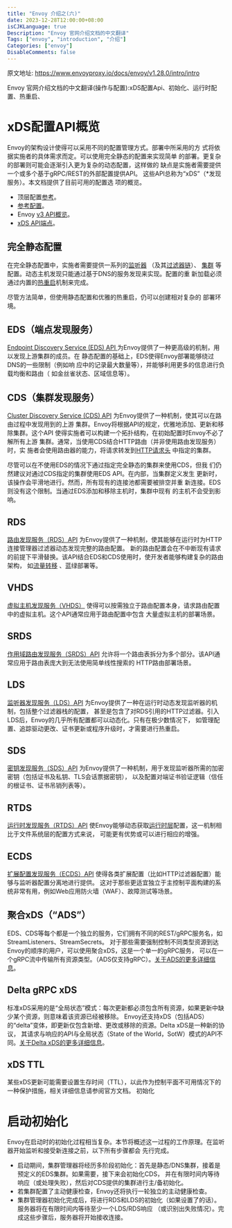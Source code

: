 ```yaml
---
title: "Envoy 介绍之(六)"
date: 2023-12-28T12:00:00+08:00
isCJKLanguage: true
Description: "Envoy 官网介绍文档的中文翻译"
Tags: ["envoy", "introduction", "介绍"]
Categories: ["envoy"]
DisableComments: false
---
```


原文地址: https://www.envoyproxy.io/docs/envoy/v1.28.0/intro/intro

Envoy 官网介绍文档的中文翻译(操作与配置):xDS配置Api、初始化、运行时配置、热重启、
<!--more-->

# xDS配置API概览

Envoy的架构设计使得可以采用不同的配置管理方式。部署中所采用的方
式将依据实施者的具体需求而定。可以使用完全静态的配置来实现简单
的部署。更复杂的部署则可能会逐渐引入更为复杂的动态配置，这样做的
缺点是实施者需要提供一个或多个基于gRPC/REST的外部配置提供API。
这些API总称为“xDS”（*发现服务）。本文档提供了目前可用的配置选
项的概览。

- 顶层配置[参考](https://www.envoyproxy.io/docs/envoy/v1.28.0/configuration/configuration#config)。
- [参考配置](https://www.envoyproxy.io/docs/envoy/v1.28.0/intro/deployment_types/deployment_types#intro-deployment-types)。
- Envoy [v3 API概览](https://www.envoyproxy.io/docs/envoy/v1.28.0/configuration/overview/overview#config-overview)。
- [xDS API端点](https://www.envoyproxy.io/docs/envoy/v1.28.0/configuration/overview/xds_api#config-overview-management-server)。

## 完全静态配置

在完全静态配置中，实施者需要提供一系列的[监听器](https://www.envoyproxy.io/docs/envoy/v1.28.0/configuration/listeners/listeners#config-listeners)
（及其[过滤器链](https://www.envoyproxy.io/docs/envoy/v1.28.0/api-v3/config/listener/v3/listener_components.proto#envoy-v3-api-msg-config-listener-v3-filter)）、
[集群](https://www.envoyproxy.io/docs/envoy/v1.28.0/configuration/upstream/cluster_manager/cluster_manager#config-cluster-manager)
等配置。动态主机发现只能通过基于DNS的服务发现来实现。配置的重
新加载必须通过内置的[热重启](https://www.envoyproxy.io/docs/envoy/v1.28.0/intro/arch_overview/operations/hot_restart#arch-overview-hot-restart)机制来完成。

尽管方法简单，但使用静态配置和优雅的热重启，仍可以创建相对复杂的
部署环境。

## EDS（端点发现服务）

[Endpoint Discovery Service (EDS) API ](https://www.envoyproxy.io/docs/envoy/v1.28.0/intro/arch_overview/upstream/service_discovery#arch-overview-service-discovery-types-eds)
为Envoy提供了一种更高级的机制，用以发现上游集群的成员。在
静态配置的基础上，EDS使得Envoy部署能够绕过DNS的一些限制（例如响
应中的记录最大数量等），并能够利用更多的信息进行负载均衡和路由（
如金丝雀状态、区域信息等）。

## CDS（集群发现服务）

[Cluster Discovery Service (CDS) API](https://www.envoyproxy.io/docs/envoy/v1.28.0/configuration/upstream/cluster_manager/cds#config-cluster-manager-cds)
为Envoy提供了一种机制，使其可以在路由过程中发现用到的上游
集群。Envoy将根据API的规定，优雅地添加、更新和移除集群。这个API
使得实施者可以构建一个拓扑结构，在初始配置时Envoy不必了解所有上游
集群。通常，当使用CDS结合HTTP路由（并非使用路由发现服务）时，实
施者会使用路由器的能力，将请求转发到[HTTP请求头](https://www.envoyproxy.io/docs/envoy/v1.28.0/api-v3/config/route/v3/route_components.proto#envoy-v3-api-field-config-route-v3-routeaction-cluster-header)
中指定的集群。

尽管可以在不使用EDS的情况下通过指定完全静态的集群来使用CDS，但我
们仍然建议对通过CDS指定的集群使用EDS API。在内部，当集群定义发生
更新时，该操作会平滑地进行。然而，所有现有的连接池都需要被排空并重
新连接。EDS则没有这个限制。当通过EDS添加和移除主机时，集群中现有
的主机不会受到影响。

## RDS

[路由发现服务（RDS）API](https://www.envoyproxy.io/docs/envoy/v1.28.0/configuration/http/http_conn_man/rds#config-http-conn-man-rds)
为Envoy提供了一种机制，使其能够在运行时为HTTP连接管理器过滤器动态发现完整的路由配置。
新的路由配置会在不中断现有请求的前提下平滑替换。该API结合EDS和CDS使用时，使开发者能够构建复杂的路由架构，
如[流量转移](https://www.envoyproxy.io/docs/envoy/v1.28.0/configuration/http/http_conn_man/traffic_splitting#config-http-conn-man-route-table-traffic-splitting)
、蓝绿部署等。

## VHDS

[虚拟主机发现服务（VHDS）](https://www.envoyproxy.io/docs/envoy/v1.28.0/configuration/http/http_conn_man/vhds#config-http-conn-man-vhds)
使得可以按需独立于路由配置本身，请求路由配置中的虚拟主机。这个API通常应用于路由配置中包含
大量虚拟主机的部署场景。

## SRDS

[作用域路由发现服务（SRDS）API](https://www.envoyproxy.io/docs/envoy/v1.28.0/intro/arch_overview/http/http_routing#arch-overview-http-routing-route-scope)
允许将一个路由表拆分为多个部分。该API通常应用于路由表庞大到无法使用简单线性搜索的
HTTP路由部署场景。

## LDS

[监听器发现服务（LDS）API](https://www.envoyproxy.io/docs/envoy/v1.28.0/configuration/listeners/lds#config-listeners-lds)
为Envoy提供了一种在运行时动态发现监听器的机制，包括整个过滤器栈的配置，
甚至是包含了对RDS引用的HTTP过滤器。引入LDS后，Envoy的几乎所有配置都可以动态化。只有在极少数情况下，
如管理配置、追踪驱动更改、证书更新或程序升级时，才需要进行热重启。

## SDS

[密钥发现服务（SDS）API](https://www.envoyproxy.io/docs/envoy/v1.28.0/configuration/security/secret#config-secret-discovery-service)
为Envoy提供了一种机制，用于发现监听器所需的加密密钥（包括证书及私钥、TLS会话票据密钥），
以及配置对端证书验证逻辑（信任的根证书、证书吊销列表等）。

## RTDS

[运行时发现服务（RTDS）API](https://www.envoyproxy.io/docs/envoy/v1.28.0/configuration/operations/runtime#config-runtime-rtds)
使Envoy能够动态获取[运行时层](https://www.envoyproxy.io/docs/envoy/v1.28.0/configuration/operations/runtime#config-runtime)配置，这一机制相比于文件系统层的配置方式来说，
可能更有优势或可以进行相应的增强。

## ECDS

[扩展配置发现服务（ECDS）API](https://www.envoyproxy.io/docs/envoy/v1.28.0/configuration/overview/extension#config-overview-extension-discovery)
使得各类扩展配置（比如HTTP过滤器配置）能够与监听器配置分离地进行提供。
这对于那些更适宜独立于主控制平面构建的系统非常有用，例如Web应用防火墙（WAF）、故障测试等场景。

## 聚合xDS（“ADS”）

EDS、CDS等每个都是一个独立的服务，它们拥有不同的REST/gRPC服务名，如StreamListeners、StreamSecrets。
对于那些需要强制控制不同类型资源到达Envoy的顺序的用户，可以使用聚合xDS，这是一个单一的gRPC服务，
可以在一个gRPC流中传输所有资源类型。（ADS仅支持gRPC）。[关于ADS的更多详细信息](https://www.envoyproxy.io/docs/envoy/v1.28.0/configuration/overview/xds_api#config-overview-ads)。

## Delta gRPC xDS

标准xDS采用的是“全局状态”模式：每次更新都必须包含所有资源，如果更新中缺少某个资源，则意味着该资源已经被移除。
Envoy还支持xDS（包括ADS）的“delta”变体，即更新仅包含新增、更改或移除的资源。Delta xDS是一种新的协议，
其请求与响应的API与全局状态（State of the World，SotW）模式的API不同。[关于Delta xDS的更多详细信息](https://www.envoyproxy.io/docs/envoy/v1.28.0/configuration/overview/xds_api#config-overview-delta)。

## xDS TTL

某些xDS更新可能需要设置生存时间（TTL），以此作为控制平面不可用情况下的一种保护措施，相关详细信息请参阅官方文档。
初始化

# 启动初始化

Envoy在启动时的初始化过程相当复杂。本节将概述这一过程的工作原理。在监听器开始监听和接受新连接之前，以下所有步骤都会
先行完成。

- 启动期间，集群管理器将经历多阶段初始化：首先是静态/DNS集群，接着是预定义的EDS集群。如果需要，接下来会初始化CDS，
  并在有限时间内等待响应（或处理失败），然后对CDS提供的集群进行主/备初始化。
- 若集群配置了主动健康检查，Envoy还将执行一轮独立的主动健康检查。
- 集群管理器初始化完成后，将进行RDS和LDS的初始化（如果设置了的话）。服务器将在有限时间内等待至少一个LDS/RDS响应
  （或识别出失败情况）。完成这些步骤后，服务器将开始接收连接。

